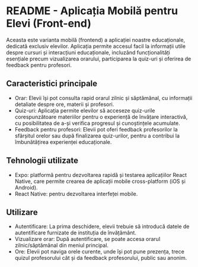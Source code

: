 # README - Aplicația Mobilă pentru Elevi (Front-end) #
Aceasta este varianta mobilă (frontend) a aplicației noastre educaționale, dedicată exclusiv elevilor. Aplicația permite accesul facil la informații utile despre cursuri și interacțiuni educaționale, incluzând funcționalități esențiale precum vizualizarea orarului, participarea la quiz-uri și oferirea de feedback pentru profesori.

## Caracteristici principale ##
 - Orar: Elevii își pot consulta rapid orarul zilnic și săptămânal, cu informații detaliate despre ore, materii și profesori.
 - Quiz-uri: Aplicația permite elevilor să acceseze quiz-urile corespunzătoare materiilor pentru o experiență de învățare interactivă, cu posibilitatea de a-și verifica progresul și cunoștințele acumulate.
 - Feedback pentru profesori: Elevii pot oferi feedback profesorilor la sfârșitul orelor sau după finalizarea quiz-urilor, pentru a contribui la îmbunătățirea experienței educaționale.

## Tehnologii utilizate ##
- Expo: platformă pentru dezvoltarea rapidă și testarea aplicațiilor React Native, care permite crearea de aplicații mobile cross-platform (iOS și Android).
- React Native: pentru dezvoltarea interfeței mobile.

## Utilizare ##
 - Autentificare: La prima deschidere, elevii trebuie să introducă datele de autentificare furnizate de instituția de învățământ.
 - Vizualizare orar: După autentificare, se poate accesa orarul zilnic/săptămânal din meniul principal.
 - Ore: Elevii pot naviga orele curente, unde își pot pune prezența, trece quizul profesorului cât și da feedback profesorului, public sau anonim.
